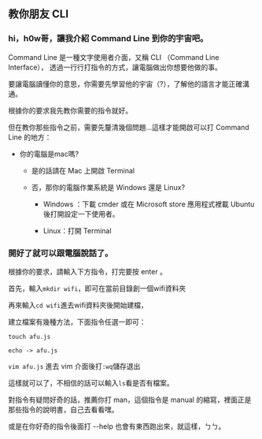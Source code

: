 ## 教你朋友 CLI

### hi，h0w哥，讓我介紹 Command Line 到你的宇宙吧。

Command Line 是一種文字使用者介面，又稱 CLI （Command Line Interface），
透過一行行打指令的方式，讓電腦做出你想要他做的事。

要讓電腦讀懂你的意思，你需要先學習他的宇宙（?），了解他的語言才能正確溝通。

根據你的要求我先教你需要的指令就好。
 
但在教你那些指令之前，需要先釐清幾個問題...這樣才能開啟可以打 Command Line 的地方：

* 你的電腦是mac嗎?

  *  是的話請在 Mac 上開啟 Terminal

  *  否，那你的電腦作業系統是 Windows 還是 Linux?
	
     * Windows ：下載 cmder 或在 Microsoft store 應用程式裡載 Ubuntu後打開設定一下使用者。

     * Linux：打開 Terminal


### 開好了就可以跟電腦說話了。

根據你的要求，請輸入下方指令，打完要按 enter 。


首先，輸入`mkdir wifi`，即可在當前目錄創一個wifi資料夾

再來輸入`cd wifi`進去wifi資料夾後開始建檔，

建立檔案有幾種方法，下面指令任選一即可：

`touch afu.js`

`echo -> afu.js`

`vim afu.js`
進去 vim 介面後打`:wq`儲存退出


這樣就可以了，不相信的話可以輸入`ls`看是否有檔案。

對指令有疑問好奇的話，推薦你打 man，這個指令是 manual 的縮寫，裡面正是那些指令的說明書，自己去看看嘿。

或是在你好奇的指令後面打 --help 也會有東西跑出來，就這樣，ㄅㄅ。


